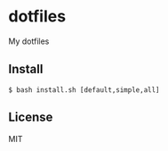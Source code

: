 # dotfiles

My dotfiles

## Install

```
$ bash install.sh [default,simple,all]
```

## License

MIT
